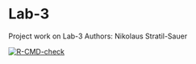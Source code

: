 # Lab-3
Project work on Lab-3
Authors: Nikolaus Stratil-Sauer
<!-- badges: start -->
[![R-CMD-check](https://github.com/jmparlad/Lab-3/actions/workflows/R-CMD-check.yaml/badge.svg)](https://github.com/jmparlad/Lab-3/actions/workflows/R-CMD-check.yaml)
<!-- badges: end -->
